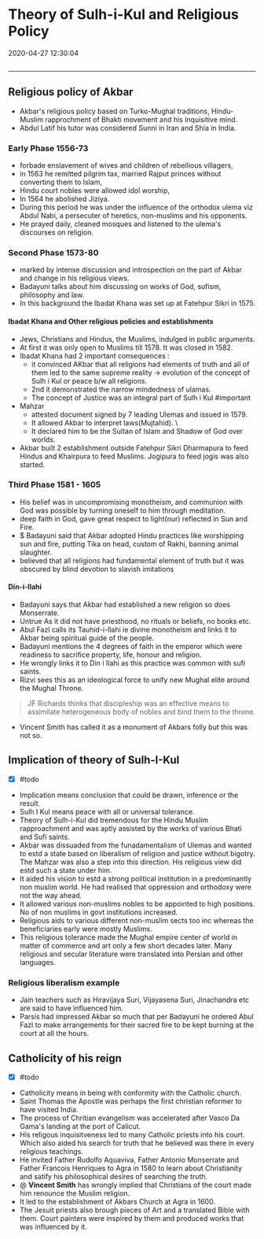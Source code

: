# Theory of Sulh-i-Kul and Religious Policy
2020-04-27 12:30:04
```toc
```
---

## Religious policy of Akbar
-   Akbar's religious policy based on Turko-Mughal traditions, Hindu-Muslim rapprochment of Bhakti movement and his inquisitive mind. 
-   Abdul Latif his tutor was considered Sunni in Iran and Shia in India.

### Early Phase 1556-73 
- forbade enslavement of wives and children of rebellious villagers, 
- in 1563 he remitted pilgrim tax, married Rajput princes without converting them to Islam, 
- Hindu court nobles were allowed idol worship, 
- In 1564 he abolished Jiziya.
-  During this period he was under the influence of the orthodox ulema viz Abdul Nabi,  a persecuter of heretics, non-muslims and his opponents. 
-  He prayed daily, cleaned mosques and listened to the ulema's discourses on religion.

### Second Phase 1573-80 
- marked by intense discussion and introspection on the part of Akbar and change in his religious views. 
- Badayuni talks about him discussing on works of God, sufism, philosophy and law.
- In this background the Ibadat Khana was set up at Fatehpur Sikri in 1575. 

#### Ibadat Khana and Other religious policies and establishments
-   Jews, Christians and Hindus, the Muslims, indulged in public arguments. 
-   At first it was only open to Muslims till 1578. It was closed in 1582.
-   Ibadat Khana had 2 important consequences : 
	-   it convinced AKbar that all religions had elements of truth and all of them led to the same supreme reality → evolution of the concept of Sulh i Kul or peace b/w all religions. 
	-   2nd it demonstrated the narrow mindedness of ulamas. 
	-   The concept of Justice was an integral part of Sulh i Kul #important 
-   Mahzar 
	- attested document signed by 7 leading Ulemas and issued in 1579. 
	- It allowed Akbar to interpret laws(Mujtahid). \
	- It declared him to be the Sultan of Islam and Shadow of God over worlds.
-   Akbar built 2 establishment outside Fatehpur Sikri Dharmapura to feed Hindus and Khairpura to feed Muslims. Jogipura to feed jogis was also started.

### Third Phase 1581 - 1605 
- His belief was in uncompromising monotheism, and communion with God was possible by turning oneself to him through meditation.
-   deep faith in God, gave great respect to light(nur) reflected in Sun and Fire. 
- $ Badayuni said that Akbar adopted Hindu practices like worshipping sun and fire, putting Tika on head, custom of Rakhi, banning animal slaughter.
-   believed that all religions had fundamental element of truth but it was obscured by blind devotion to slavish imitations

#### Din-i-Ilahi 
- Badayuni says that Akbar had established a new religion so does Monserrate. 
- Untrue As it did not have priesthood, no rituals or beliefs, no books etc. 
- Abul Fazl calls its Tauhid-i-Ilahi ie divine monotheism and links it to Akbar being spiritual guide of the people.
-  Badayuni mentions the 4 degrees of faith in the emperor which were readiness to sacrifice property, life, honour and religion. 
-  He wrongly links it to Din i Ilahi as this practice was common with sufi saints. 
-  Rizvi sees this as an ideological force to unify new Mughal elite around the Mughal Throne.
> JF Richards thinks that discipleship was an effective means to assimilate heterogeneous body of nobles and bind them to the throne.
-  Vincent Smith has called it as a monument of Akbars folly but this was not so.
 
##  Implication of theory of Sulh-I-Kul
- [x]   #todo
 -  Implication means conclusion that could be drawn, inference or the result.
 - Sulh I Kul means peace with all or universal tolerance.
 - Theory of Sulh-i-Kul did tremendous for the Hindu Muslim rapproachment and was aptly assisted by the works of various Bhati and Sufi saints.
 - Akbar was dissuaded from the funadamentalism of Ulemas and wanted to estd a state based on liberalism of religion and justice without bigotry. The Mahzar was also a step into this direction. His religious view did estd such a state under him.
 - It aided his vision to estd a strong political institution in a predominantly non muslim world. He had realised that oppression and orthodoxy were not the way ahead.
 - It allowed various non-muslims nobles to be appointed to high positions. No of non muslims in govt institutions increased.
 - Religious aids to various different non-muslim sects too inc whereas the beneficiaries early were mostly Muslims.
 - This religious tolerance made the Mughal empire center of world in matter of commerce and art only a few short decades later. Many religious and secular literature were translated into Persian and other languages.

### Religious liberalism example 
 - Jain teachers such as Hiravijaya Suri, Vijayasena Suri, Jinachandra etc are said to have influenced him.
 -  Parsis had impressed Akbar so much that per Badayuni he ordered Abul Fazl to make arrangements for their sacred fire to be kept burning at the court at all the hours.

## Catholicity of his reign
- [x]    #todo 
- Catholicity means in being with conformity with the Catholic church.
- Saint Thomas the Apostle was perhaps the first christian reformer to have visited India. 
- The process of Chritian evangelism was accelerated after Vasco Da Gama's landing at the port of Calicut.
- His religous inquisitveness led to many Catholic priests into his court. Which also aided his search for truth that he believed was there in every religious teachings.
- He invited Father Rudolfo Aquaviva, Father Antonio Monserrate and Father Francois Henriques to Agra in 1580 to learn about Christianity and satify his philosophical desires of searching the truth. 
- @ **Vincent Smith** has wrongly implied that Christians of the court made him renounce the Muslim religion.
- It led to the establishment of Akbars Church at Agra in 1600.
- The Jesuit priests also brough pieces of Art and a translated Bible with them. Court painters were inspired by them and produced works that was influenced by it. 






